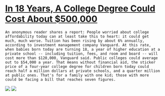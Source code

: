 # [In 18 Years, A College Degree Could Cost About $500,000](https://news.slashdot.org/story/17/03/20/1333228/in-18-years-a-college-degree-could-cost-about-500000?utm_source=rss1.0mainlinkanon&utm_medium=feed)

    An anonymous reader shares a report: People worried about college affordability today can at least take this to heart: it could get much, much worse. Tuition has been rising by about 6% annually, according to investment management company Vanguard. At this rate, when babies born today are turning 18, a year of higher education at a private school -- including tuition, fees, and room and board -- will cost more than $120,000, Vanguard said. Public colleges could average out to $54,000 a year. That means without financial aid, the sticker price of a four-year college degree for children born today could reach half a million dollars at private schools, and a quarter million at public ones. That's for a family with one kid; those with more could be facing a bill that reaches seven figures.

[![](https://a.fsdn.com/sd/twitter_icon_large.png)][0]
[![](https://a.fsdn.com/sd/facebook_icon_large.png)][1]


[0]: http://twitter.com/home?status=In+18+Years%2C+A+College+Degree+Could+Cost+About+%24500%2C000%3A+http%3A%2F%2Fbit.ly%2F2mkEzO1
[1]: http://www.facebook.com/sharer.php?u=https%3A%2F%2Fnews.slashdot.org%2Fstory%2F17%2F03%2F20%2F1333228%2Fin-18-years-a-college-degree-could-cost-about-500000%3Futm_source%3Dslashdot%26utm_medium%3Dfacebook...
  